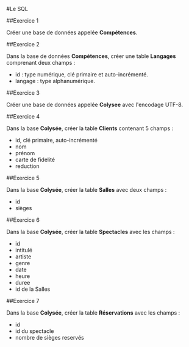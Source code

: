#Le SQL

##Exercice 1

Créer une base de données appelée **Compétences**.

##Exercice 2

Dans la base de données **Compétences**, créer une table **Langages** comprenant deux champs :
- id : type numérique, clé primaire et auto-incrémenté.
- langage : type alphanumérique.

##Exercice 3

Créer une base de données appelée **Colysee** avec l'encodage UTF-8.

##Exercice 4

Dans la base **Colysée**, créer la table **Clients** contenant 5 champs :
- id, clé primaire, auto-incrémenté
- nom
- prénom
- carte de fidelité
- reduction

##Exercice 5

Dans la base **Colysée**, créer la table **Salles** avec deux champs :
- id
- sièges

##Exercice 6

Dans la base **Colysée**, créer la table **Spectacles** avec les champs :
- id
- intitulé
- artiste
- genre
- date
- heure
- duree
- id de la Salles

##Exercice 7

Dans la base **Colysée**, créer la table **Réservations** avec les champs :
- id
- id du spectacle
- nombre de sièges reservés
